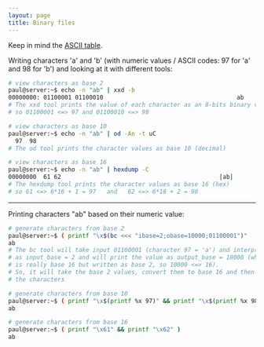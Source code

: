 ```yaml
---
layout: page
title: Binary files
---
```


Keep in mind the [ASCII table](https://www.asciitable.com/).

Writing characters 'a' and 'b' (with numeric values / ASCII codes: 97 for 'a' and 98 for 'b') and looking at it with different tools:
```bash
# view characters as base 2
paul@server:~$ echo -n "ab" | xxd -b
00000000: 01100001 01100010                                      ab
# The xxd tool prints the value of each character as an 8-bits binary value
# so 01100001 <=> 97 and 01100010 <=> 98

# view characters as base 10
paul@server:~$ echo -n "ab" | od -An -t uC
  97  98
# The od tool prints the character values as base 10 (decimal)

# view characters as base 16
paul@server:~$ echo -n "ab" | hexdump -C
00000000  61 62                                             |ab|
# The hexdump tool prints the character values as base 16 (hex)
# so 61 <=> 6*16 + 1 = 97   and   62 <=> 6*16 + 2 = 98
```

---

Printing characters "ab" based on their numeric value:
```bash
# generate characters from base 2
paul@server:~$ ( printf "\x$(bc <<< "ibase=2;obase=10000;01100001")"   &&   printf "\x$(bc <<< "ibase=2;obase=10000;01100010")" )
ab
# The bc tool will take input 01100001 (character 97 = 'a') and interpret it
# as input_base = 2 and will print the value as output_base = 10000 (which
# is really base 16 but written as base 2, so 10000 <=> 16).
# So, it will take the base 2 values, convert them to base 16 and then print
# the characters

# generate characters from base 10
paul@server:~$ ( printf "\x$(printf %x 97)" && printf "\x$(printf %x 98)" )
ab

# generate characters from base 16
paul@server:~$ ( printf "\x61" && printf "\x62" )
ab
```

